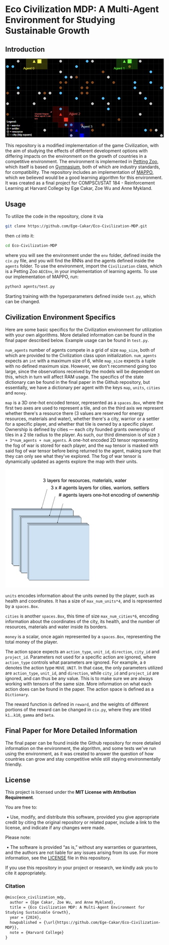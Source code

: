 # Eco Civilization MDP: A Multi-Agent Environment for Studying Sustainable Growth

## Introduction

![Example Game Image](images/MapLegend.png)

This repository is a modified implementation of the game Civilization, with the aim of studying the effects of different development options with differing impacts on the environment on the growth of countries in a competitive environment. The environment is implemented in [Petting Zoo](https://pettingzoo.farama.org/), which itself is based on [Gymnasium](https://gymnasium.farama.org/), both of which are industry standards, for compatibility. The repository includes an implementation of [MAPPO](https://arxiv.org/abs/2103.01955), which we believed would be a good learning algorithm for this environment. It was created as a final project for COMPSCI/STAT 184 - Reinforcement Learning at Harvard College by Ege Cakar, Zoe Wu and Anne Mykland. 

## Usage

To utilize the code in the repository, clone it via 

```bash
git clone https://github.com/Ege-Cakar/Eco-Civilization-MDP.git
```

then `cd` into it: 

```bash
cd Eco-Civilization-MDP
```

where you will see the environment under the `env` folder, defined inside the `civ.py` file, and you will find the RNNs and the agents defined inside the `agents` folder. To use the environment, import the `Civilization` class, which is a Petting Zoo `AECEnv`,  in your implementation of learning agents. To use our implementation of MAPPO, run: 

```bash
python3 agents/test.py
```

Starting training with the hyperparameters defined inside `test.py`, which can be changed. 

## Civilization Environment Specifics

Here are some basic specifics for the Civilization environment for utilization with your own algorithms. More detailed information can be found in the final paper described below. Example usage can be found in `test.py`. 

`num_agents` number of agents compete in a grid of size `map_size`, both of which are provided to the Civilization class upon initialization. `num_agents` expects an `int` with a maximum size of 6, while `map_size` expects a tuple with no defined maximum size. However, we don't recommend going too large, since the observations received by the models will be dependent on this, which in turn will affect RAM usage. The specifics of the state dictionary can be found in the final paper in the Github repository, but essentially, we have a dictionary per agent with the keys `map`, `units`, `cities` and `money`. 

`map` is a 3D one-hot encoded tensor, represented as a `spaces.Box`, where the first two axes are used to represent a tile, and on the third axis we represent whether there's a resource there (3 values are reserved for energy resources, materials and water), whether there's a city, warrior or a settler for a specific player, and whether that tile is owned by a specific player. Ownership is defined by cities — each city founded grants ownership of tiles in a 2 tile radius to the player. As such, our third dimension is of size `3 + 3*num_agents + num_agents`. A one-hot encoded 2D tensor representing the fog of war is stored for each player, and the `map` tensor is masked with said fog of war tensor before being returned to the agent, making sure that they can only see what they've explored. The fog of war tensor is dynamically updated as agents explore the map with their units. 

![](images/Map.png)

`units` encodes information about the units owned by the player, such as health and coordinates. It has a size of `max_num_units*4`, and is represented by a `spaces.Box`. 

`cities` is another `spaces.Box`, this time of size `max_num_cities*6`, encoding information about the coordinates of the city, its health, and the number of resources, materials and water inside its borders. 

`money` is a scalar, once again represented by a `spaces.Box`, representing the total money of the player. 

The action space expects an `action_type`, `unit_id`, `direction`, `city_id` and `project_id`. Parameters not used for a specific action are ignored, where `action_type` controls what parameters are ignored. For example, a `0` denotes the action type `MOVE_UNIT`. In that case, the only parameters utilized are `action_type`, `unit_id`, and `direction`, while `city_id` and `project_id` are ignored, and can thus be any value. This is to make sure we are always working with tensors of the same size. More information on what each action does can be found in the paper. The action space is defined as a `Dictionary`. 

The reward function is defined in `reward`, and the weights of different portions of the reward can be changed in `civ.py`, where they are titled `k1`...`k10`, `gamma` and `beta`. 



## Final Paper for More Detailed Information

The final paper can be found inside the Github repository for more detailed information on the environment, the algorithm, and some tests we've run using the environment, as it was created to answer the question of how countries can grow and stay competitive while still staying environmentally friendly. 



## License

This project is licensed under the **MIT License with Attribution Requirement**.

You are free to:

​	•	Use, modify, and distribute this software, provided you give appropriate credit by citing the original repository or related paper, include a link to the license, and indicate if any changes were made.

Please note:

​	•	The software is provided “as is,” without any warranties or guarantees, and the authors are not liable for any issues arising from its use. For more information, see the [LICENSE](LICENSE) file in this repository.

If you use this repository in your project or research, we kindly ask you to cite it appropriately.

### Citation

```
@misc{eco_civilization_mdp,
  author = {Ege Cakar, Zoe Wu, and Anne Mykland},
  title = {Eco Civilization MDP: A Multi-Agent Environment for Studying Sustainable Growth},
  year = {2024},
  howpublished = {\url{https://github.com/Ege-Cakar/Eco-Civilization-MDP}},
  note = {Harvard College}
}
```


